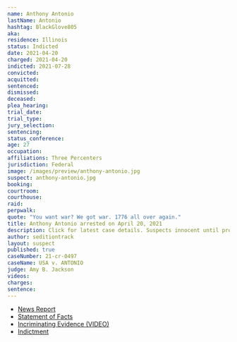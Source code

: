 ```yaml
---
name: Anthony Antonio
lastName: Antonio
hashtag: BlackGlove805
aka:
residence: Illinois
status: Indicted
date: 2021-04-20
charged: 2021-04-20
indicted: 2021-07-28
convicted:
acquitted:
sentenced:
dismissed:
deceased:
plea_hearing:
trial_date:
trial_type:
jury_selection:
sentencing:
status_conference:
age: 27
occupation:
affiliations: Three Percenters
jurisdiction: Federal
image: /images/preview/anthony-antonio.jpg
suspect: anthony-antonio.jpg
booking:
courtroom:
courthouse:
raid:
perpwalk:
quote: "You want war? We got war. 1776 all over again."
title: Anthony Antonio arrested on April 20, 2021
description: Click for latest case details. Suspects innocent until proven guilty.
author: seditiontrack
layout: suspect
published: true
caseNumber: 21-cr-0497
caseName: USA v. ANTONIO
judge: Amy B. Jackson
videos:
charges:
sentence:
---
```

- [News Report](https://baytobaynews.com/stories/former-kent-county-resident-charged-in-us-capitol-riot,46025)
- [Statement of Facts](https://www.justice.gov/usao-dc/case-multi-defendant/file/1389341/download)
- [Incriminating Evidence (VIDEO)](https://www.youtube.com/watch?v=hAkAAoI6_i8&t=160s)
- [Indictment](https://www.justice.gov/usao-dc/case-multi-defendant/file/1423521/download)
